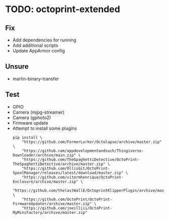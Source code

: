 # TODO: octoprint-extended

## Fix
- Add dependencies for running
- Add additional scripts
- Update AppArmor config

## Unsure
- marlin-binary-transfer

## Test

- GPIO
- Camera (mjpg-streamer)
- Camera (gphoto2)
- Firmware update
- Attempt to install some plugins
    ```
    pip install \
        "https://github.com/FormerLurker/Octolapse/archive/master.zip" \
        "https://github.com/appdevelopmentandsuch/Thingiverse-Downloader/archive/main.zip" \
        "https://github.com/TheSpaghettiDetective/OctoPrint-TheSpaghettiDetective/archive/master.zip" \
        "https://github.com/OllisGit/OctoPrint-SpoolManager/releases/latest/download/master.zip" \
        "https://github.com/vitormhenrique/OctoPrint-Enclosure/archive/master.zip" \
        "https://github.com/thelastWallE/OctoprintKlipperPlugin/archive/master.zip" \
        "https://github.com/OctoPrint/OctoPrint-FirmwareUpdater/archive/master.zip" \
        "https://github.com/jneilliii/OctoPrint-MyMiniFactory/archive/master.zip"
    ```